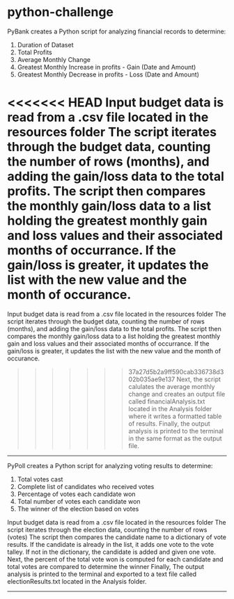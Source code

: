 # python-challenge

PyBank creates a Python script for analyzing financial records to determine:

1. Duration of Dataset
2. Total Profits
3. Average Monthly Change
4. Greatest Monthly Increase in profits - Gain (Date and Amount)
5. Greatest Monthly Decrease in profits - Loss (Date and Amount)

<<<<<<< HEAD
Input budget data is read from a .csv file located in the resources folder 
The script iterates through the budget data, counting the number of rows (months), and adding the gain/loss data to the total profits. 
The script then compares the monthly gain/loss data to a list holding the greatest monthly gain and loss values and their associated months of occurrance. If the gain/loss is greater, it updates the list with the new value and the month of occurance. 
=======
Input budget data is read from a .csv file located in the resources folder
The script iterates through the budget data, counting the number of rows (months), and adding the gain/loss data to the total profits. The script then compares the monthly gain/loss data to a list holding the greatest monthly gain and loss values and their associated months of occurrance. If the gain/loss is greater, it updates the list with the new value and the month of occurance.
>>>>>>> 37a27d5b2a9ff590cab336738d302b035ae9e137
Next, the script calulates the average monthly change and creates an output file called financialAnalysis.txt located in the Analysis folder where it writes a formatted table of results. 
Finally, the output analysis is printed to the terminal in the same format as the output file.

************************************************************************************************

PyPoll creates a Python script for analyzing voting results to determine:

1. Total votes cast
2. Complete list of candidates who received votes
3. Percentage of votes each candidate won
4. Total number of votes each candidate won
5. The winner of the election based on votes

Input budget data is read from a .csv file located in the resources folder 
The script iterates through the election data, counting the number of rows (votes)
The script then compares the candidate name to a dictionary of vote results. If the candidate is already in the list, it adds one vote to the vote talley. If not in the dictionary, the candidate is added and given one vote.
Next, the percent of the total vote won is computed for each candidate and total votes are compared to determine the winner
Finally, The output analysis is printed to the terminal and exported to a text file called electionResults.txt located in the Analysis folder.

************************************************************************************************

